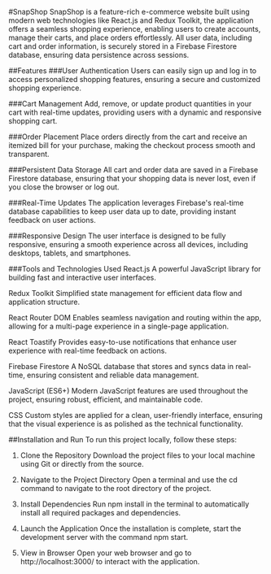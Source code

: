 #SnapShop
SnapShop is a feature-rich e-commerce website built using modern web technologies like React.js and Redux Toolkit, the application offers a seamless shopping experience, enabling users to create accounts, manage their carts, and place orders effortlessly. All user data, including cart and order information, is securely stored in a Firebase Firestore database, ensuring data persistence across sessions.

##Features
###User Authentication
Users can easily sign up and log in to access personalized shopping features, ensuring a secure and customized shopping experience.

###Cart Management
Add, remove, or update product quantities in your cart with real-time updates, providing users with a dynamic and responsive shopping cart.

###Order Placement
Place orders directly from the cart and receive an itemized bill for your purchase, making the checkout process smooth and transparent.

###Persistent Data Storage
All cart and order data are saved in a Firebase Firestore database, ensuring that your shopping data is never lost, even if you close the browser or log out.

###Real-Time Updates
The application leverages Firebase's real-time database capabilities to keep user data up to date, providing instant feedback on user actions.

###Responsive Design
The user interface is designed to be fully responsive, ensuring a smooth experience across all devices, including desktops, tablets, and smartphones.

###Tools and Technologies Used
React.js
A powerful JavaScript library for building fast and interactive user interfaces.

Redux Toolkit
Simplified state management for efficient data flow and application structure.

React Router DOM
Enables seamless navigation and routing within the app, allowing for a multi-page experience in a single-page application.

React Toastify
Provides easy-to-use notifications that enhance user experience with real-time feedback on actions.

Firebase Firestore
A NoSQL database that stores and syncs data in real-time, ensuring consistent and reliable data management.

JavaScript (ES6+)
Modern JavaScript features are used throughout the project, ensuring robust, efficient, and maintainable code.

CSS
Custom styles are applied for a clean, user-friendly interface, ensuring that the visual experience is as polished as the technical functionality.


##Installation and Run
To run this project locally, follow these steps:

1. Clone the Repository
Download the project files to your local machine using Git or directly from the source.

2. Navigate to the Project Directory
Open a terminal and use the cd command to navigate to the root directory of the project.

3. Install Dependencies
Run npm install in the terminal to automatically install all required packages and dependencies.

4. Launch the Application
Once the installation is complete, start the development server with the command npm start.

5. View in Browser
Open your web browser and go to http://localhost:3000/ to interact with the application.
